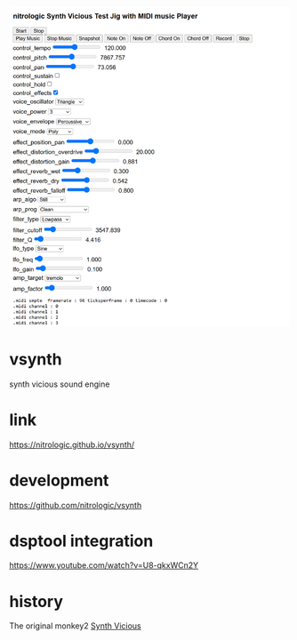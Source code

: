 ![synth vicious test jig](media/vicious.png)


# vsynth

synth vicious sound engine

# link

https://nitrologic.github.io/vsynth/

# development

https://github.com/nitrologic/vsynth

# dsptool integration

https://www.youtube.com/watch?v=U8-qkxWCn2Y

# history

The original monkey2 [Synth Vicious](https://nitrologic.itch.io/synth-vicious)
